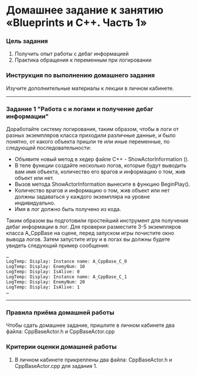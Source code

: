 # Домашнее задание к занятию «Blueprints и С++. Часть 1»

### Цель задания

1. Получить опыт работы с дебаг информацией
2. Практика обращения к переменным при логировании

### Инструкция по выполнению домашнего задания

Изучите дополнительные материалы к лекции в личном кабинете.

------

### Задание 1 "Работа с и логами и получение дебаг информации"

Доработайте систему логирования, таким образом, чтобы в логи от разных экземпляров класса приходили различные данные, и было понятно, от какого объекта пришли те или иные переменные, по следующей последовательности:
* Объявите новый метод в хедер файле С++ - ShowActorInformation ().
* В теле функции создайте несколько логов, которые будут выводить вам имя объекта, количество его врагов и информацию о том, жив объект или нет.
* Вызов метода ShowActorInformation вынесите в функцию BeginPlay(). 
* Количество врагов и информацию о том, жив объект или нет должны задаваться у каждого экземпляра на уровне индивидуально.
* Имя в лог должно быть получено из кода.

Таким образом вы подготовили простейший инструмент для получения дебаг информации в лог. Для проверки разместите 3-5 экземпляров класса A_CppBase на сцене, перед запуском игры почистите окно вывода логов. Затем запустите игру и в логах вы должны будете увидеть следующий пример сообщения:

```
…
LogTemp: Display: Instance name: A_CppBase_C_0
LogTemp: Display: EnemyNum: 10
LogTemp: Display: IsAlive: 0
LogTemp: Display: Instance name: A_CppBase_C_1
LogTemp: Display: EnemyNum: 20
LogTemp: Display: IsAlive: 1
…
```
------

### Правила приёма домашней работы

Чтобы сдать домашнее задание, пришлите в личном кабинете два файла: CppBaseActor.h и CppBaseActor.срр

### Критерии оценки домашней работы

1. В личном кабинете прикреплены два файла: CppBaseActor.h и CppBaseActor.срр для задания 1.

